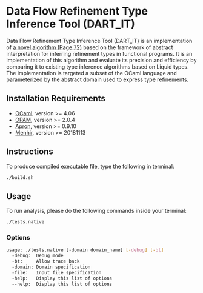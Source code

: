 # Data Flow Refinement Type Inference Tool (DART_IT)
  Data Flow Refinement Type Inference Tool (DART_IT) is an implementation of [a novel algorithm (Page 72)](https://cs.nyu.edu/media/publications/pavlinovic_zvonimir.pdf) based on the framework of abstract interpretation for inferring refinement types in functional programs. It is an implementation of this algorithm and evaluate its precision and efficiency by comparing it to existing type inference algorithms based on Liquid types. The implementation is targeted a subset of the OCaml language and parameterized by the abstract domain used to express type refinements.

## Installation Requirements
- [OCaml](https://ocaml.org/), version >= 4.06
- [OPAM](https://opam.ocaml.org/), version >= 2.0.4
- [Apron](http://apron.cri.ensmp.fr/library/), version >= 0.9.10
- [Menhir](http://gallium.inria.fr/~fpottier/menhir/), version >= 20181113

## Instructions
To produce compiled executable file, type the following in terminal:
```bash
./build.sh
```

## Usage
To run analysis, please do the following commands inside your terminal:
```bash
./tests.native
```

### Options
```bash
usage: ./tests.native [-domain domain_name] [-debug] [-bt]
  -debug:  Debug mode
  -bt:     Allow trace back
  -domain: Domain specification
  -file:   Input file specification
  -help:   Display this list of options
  --help:  Display this list of options
```
